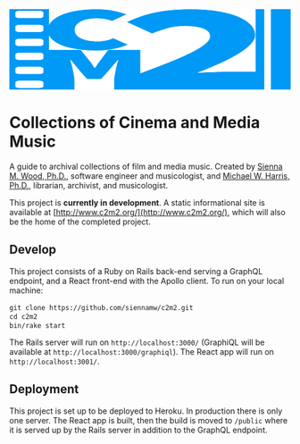 <img src="/client/src/images/c2m2_logo.svg" width="100%" height="144">

# Collections of Cinema and Media Music
A guide to archival collections of film and media music.  Created by
[Sienna M. Wood, Ph.D.](http://siennamwood.com/), software engineer and musicologist,
and [Michael W. Harris, Ph.D.](http://www.michaelwharris.net/), librarian, archivist, and musicologist.

This project is __currently in development__.  A static informational site is available at
[http://www.c2m2.org/](http://www.c2m2.org/), which will also be the home of the completed project.

## Develop
This project consists of a Ruby on Rails back-end serving a GraphQL endpoint, and a React front-end
with the Apollo client. To run on your local machine:
```
git clone https://github.com/siennamw/c2m2.git
cd c2m2
bin/rake start
```

The Rails server will run on `http://localhost:3000/`
(GraphiQL will be available at `http://localhost:3000/graphiql`).
The React app will run on `http://localhost:3001/`.

## Deployment
This project is set up to be deployed to Heroku.  In production there is only one server.  The React
app is built, then the build is moved to `/public` where it is served up by the Rails server in
addition to the GraphQL endpoint.
